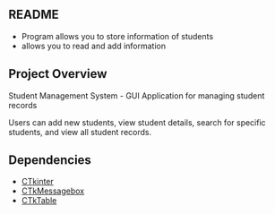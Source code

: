 ## README
- Program allows you to store information of students
- allows you to read and add information

## Project Overview
Student Management System - GUI Application for managing student records

Users can add new students, view student details, search for specific students, and view all student records.

## Dependencies
- [CTkinter](https://github.com/TomSchimansky/CustomTkinter)
- [CTkMessagebox](https://github.com/Akascape/CTkMessagebox)
- [CTkTable](https://github.com/Akascape/CTkTable)